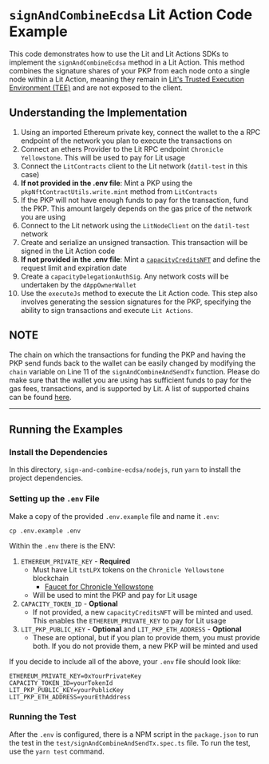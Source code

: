 # `signAndCombineEcdsa` Lit Action Code Example

This code demonstrates how to use the Lit and Lit Actions SDKs to implement the `signAndCombineEcdsa` method in a Lit Action. This method combines the signature shares of your PKP from each node onto a single node within a Lit Action, meaning they remain in [Lit's Trusted Execution Environment (TEE)](https://developer.litprotocol.com/resources/how-it-works#sealed-and-confidential-hardware) and are not exposed to the client.

## Understanding the Implementation
1. Using an imported Ethereum private key, connect the wallet to the a RPC endpoint of the network you plan to execute the transactions on
2. Connect an ethers Provider to the Lit RPC endpoint `Chronicle Yellowstone`. This will be used to pay for Lit usage
3. Connect the `LitContracts` client to the Lit network (`datil-test` in this case)
4. **If not provided in the .env file**: Mint a PKP using the `pkpNftContractUtils.write.mint` method from `LitContracts`
5. If the PKP will not have enough funds to pay for the transaction, fund the PKP. This amount largely depends on the gas price of the network you are using
6. Connect to the Lit network using the `LitNodeClient` on the `datil-test` network
7. Create and serialize an unsigned transaction. This transaction will be signed in the Lit Action code
8. **If not provided in the .env file**: Mint a [`capacityCreditsNFT`](https://developer.litprotocol.com/sdk/capacity-credits) and define the request limit and expiration date
9. Create a `capacityDelegationAuthSig`. Any network costs will be undertaken by the `dAppOwnerWallet`
10. Use the `executeJs` method to execute the Lit Action code. This step also involves generating the session signatures for the PKP, specifying the ability to sign transactions and execute `Lit Actions`.

**NOTE**
---

The chain on which the transactions for funding the PKP and having the PKP send funds back to the wallet can be easily changed by modifying the `chain` variable on Line 11 of the `signAndCombineAndSendTx` function. Please do make sure that the wallet you are using has sufficient funds to pay for the gas fees, transactions, and is supported by Lit. A list of supported chains can be found [here](https://developer.litprotocol.com/resources/supported-chains).

---

## Running the Examples

### Install the Dependencies

In this directory, `sign-and-combine-ecdsa/nodejs`, run `yarn` to install the project dependencies.

### Setting up the `.env` File

Make a copy of the provided `.env.example` file and name it `.env`:

```
cp .env.example .env
```

Within the `.env` there is the ENV:

1. `ETHEREUM_PRIVATE_KEY` - **Required**
    - Must have Lit `tstLPX` tokens on the `Chronicle Yellowstone` blockchain
        - [Faucet for Chronicle Yellowstone](https://chronicle-yellowstone-faucet.getlit.dev/)
    - Will be used to mint the PKP and pay for Lit usage
2. `CAPACITY_TOKEN_ID` - **Optional**
    - If not provided, a new `capacityCreditsNFT` will be minted and used. This enables the `ETHEREUM_PRIVATE_KEY` to pay for Lit usage
3. `LIT_PKP_PUBLIC_KEY` - **Optional** and `LIT_PKP_ETH_ADDRESS` - **Optional**
    - These are optional, but if you plan to provide them, you must provide both. If you do not provide them, a new PKP will be minted and used

If you decide to include all of the above, your `.env` file should look like:

```
ETHEREUM_PRIVATE_KEY=0xYourPrivateKey
CAPACITY_TOKEN_ID=yourTokenId
LIT_PKP_PUBLIC_KEY=yourPublicKey
LIT_PKP_ETH_ADDRESS=yourEthAddress
```

### Running the Test

After the `.env` is configured, there is a NPM script in the `package.json` to run the test in the `test/signAndCombineAndSendTx.spec.ts` file. To run the test, use the `yarn test` command.
